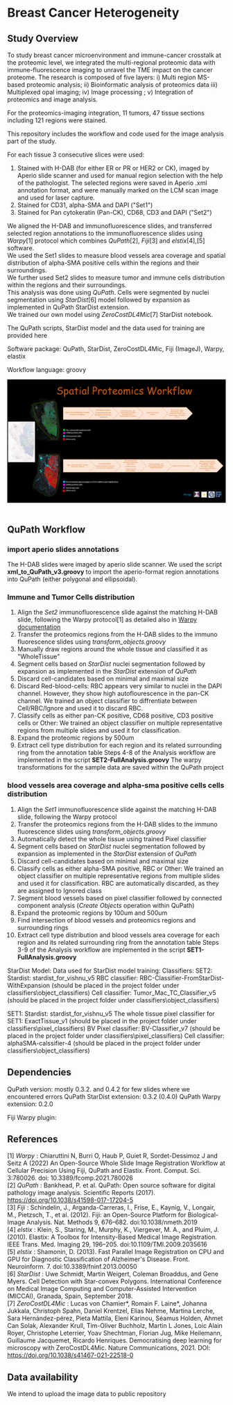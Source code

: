 # Breast Cancer Heterogeneity

## Study Overview

To study breast cancer microenvironment and immune-cancer crosstalk at the proteomic level, we integrated the multi-regional proteomic data with 
immune-fluorescence imaging to unravel the TME impact on the cancer proteome. 
The research is composed of five layers: i) Multi region MS-based proteomic analysis; ii) Bioinformatic analysis of proteomics data 
iii) Multiplexed opal imaging; iv) Image processing ; v) Integration of proteomics and image analysis.

For the proteomics-imaging integration, 11 tumors, 47 tissue sections including 121 regions were stained. 

This repository includes the workflow and code used for the image analysis part of the study.

For each tissue 3 consecutive slices were used:
1. Stained with H-DAB (for either ER or PR or HER2 or CK), imaged by Aperio slide scanner and 
   used for manual region selection with the help of the pathologist. 
   The selected regions were saved in Aperio .xml annotation format, 
   and were manually marked on the LCM scan image and used for laser capture.  
2. Stained for CD31, alpha-SMA and DAPI ("Set1")
3. Stained for Pan cytokeratin (Pan-CK), CD68, CD3 and DAPI ("Set2")

We aligned the H-DAB and immunofluorescence slides, and transferred selected region annotations to the immunofluorescence slides using *Warpy*[1] 
protocol which combines *QuPath*[2], *Fiji*[3] and *elstix*[4],[5] software.   
We used the Set1 slides to measure blood vessels area coverage and spatial distribution of alpha-SMA positive cells within the regions and their surroundings.  
We further used Set2 slides to measure tumor and immune cells distribution within the regions and their surroundings.    
This analysis was done using *QuPath*. Cells were segmented by nuclei segmentation using *StarDist*[6] model followed by expansion as implemented in QuPath StarDist extension.  
We trained our own model using *ZeroCostDL4Mic*[7] StarDist notebook.

The QuPath scripts, StarDist model and the data used for training are provided here 

Software package: QuPath, StarDist, ZeroCostDL4Mic, Fiji (ImageJ), Warpy, elastix

Workflow language: groovy

<p align="center">
<img src="https://github.com/WIS-MICC-CellObservatory/BreastCancerHeterogeneity/blob/master/PNG/Spatial Proteomics Workflow.png" width="750" title="Image Analysis Workflow">
	<br/> <br/> </p>

## QuPath Workflow

### import aperio slides annotations 
The H-DAB slides were imaged by aperio slide scanner.
We used the script **xml_to_QuPath_v3.groovy** to import the aperio-format region annotations into QuPath (either polygonal and ellipsoidal). 

### Immune and Tumor Cells distribution 
1. Align the *Set2* immunofluorescence slide against the matching H-DAB slide, following the Warpy protocol[1] as detailed also in [Warpy documentation](https://imagej.net/plugins/bdv/warpy/warpy)
2. Transfer the proteomics regions from the H-DAB slides to the immuno fluorescence slides using *transform_objects.groovy* 
3. Manually draw regions around the whole tissue and classified it as "WholeTissue" 
4. Segment cells based on *StarDist* nuclei segmentation followed by expansion as implemented in the *StarDist* extension of *QuPath*
5. Discard cell-candidates based on minimal and maximal size 
6. Discard Red-blood-cells: RBC appears very similar to nuclei in the DAPI channel. However, they show high autoflourescence in the pan-CK channel. 
   We trained an object classifier to diffrentiate between Cell/RBC/Ignore and used it to discard RBC.
7. Classify cells as either pan-CK positive, CD68 positive, CD3 positive cells or Other: We trained an object classifier on multiple representative regions from multiple slides and used it for classification. 
8. Expand the proteomic regions by 500um 
9. Extract cell type distribution for each region and its related surrounding ring from the annotation table 
Steps 4-8 of the Analysis workflow are implemented in the script **SET2-FullAnalysis.groovy** 
The warpy transformations for the sample data are saved within the QuPath project

### blood vessels area coverage and alpha-sma positive cells cells distribution 
1. Align the *Set1* immunofluorescence slide against the matching H-DAB slide, following the Warpy protocol
2. Transfer the proteomics regions from the H-DAB slides to the immuno fluorescence slides using *transform_objects.groovy* 
3. Automatically detect the whole tissue using trained Pixel classifier 
4. Segment cells based on *StarDist* nuclei segmentation followed by expansion as implemented in the *StarDist* extension of *QuPath*
5. Discard cell-candidates based on minimal and maximal size 
6. Classify cells as either alpha-SMA positive, RBC or Other: We trained an object classifier on multiple representative regions from multiple slides and used it for classification. 
   RBC are automatically discarded, as they are assigned to Ignored class 
7. Segment blood vessels based on pixel classifier followed by connected component analysis (*Create Objects* operation within QuPath)
8. Expand the proteomic regions by 100um and 500um 
9. Find intersection of blood vessels and proteomics regions and surrounding rings 
10. Extract cell type distribution and blood vessels area coverage for each region and its related surrounding ring from the annotation table 
Steps 3-9 of the Analysis workflow are implemented in the script **SET1-FullAnalysis.groovy** 

StarDist Model: 
Data used for StarDist model training: 
Classifiers:
SET2: 
Stardist: stardist_for_vishnu_v5
RBC classifier: RBC-Classifier-FromStarDist-WithExpansion (should be placed in the project folder under classifiers\object_classifiers)
Cell classifier: Tumor_Mac_TC_Classifier_v5               (should be placed in the project folder under classifiers\object_classifiers)

SET1: 
Stardist: stardist_for_vishnu_v5
The whole tissue pixel classifier for SET1: ExactTissue_v1 (should be placed in the project folder under classifiers\pixel_classifiers)
BV Pixel classifier: BV-Classifier_v7					   (should be placed in the project folder under classifiers\pixel_classifiers)
Cell classifier: alphaSMA-calssifier-4					   (should be placed in the project folder under classifiers\object_classifiers)


## Dependencies
QuPath version: mostly 0.3.2. and 0.4.2 for few slides where we encountered errors 
QuPath StarDist extension: 0.3.2 (0.4.0) 
QuPath Warpy extension: 0.2.0 

Fiji Warpy plugin:

## References 
[1] *Warpy* : Chiaruttini N, Burri O, Haub P, Guiet R, Sordet-Dessimoz J and Seitz A (2022) An Open-Source Whole Slide Image Registration Workflow at Cellular Precision Using Fiji, QuPath and Elastix. Front. Comput. Sci. 3:780026. doi: 10.3389/fcomp.2021.780026 <br>
[2] *QuPath* : Bankhead, P. et al. QuPath: Open source software for digital pathology image analysis. Scientific Reports (2017).
https://doi.org/10.1038/s41598-017-17204-5 <br>
[3] *Fiji* : Schindelin, J., Arganda-Carreras, I., Frise, E., Kaynig, V., Longair, M., Pietzsch, T., et al. (2012). Fiji: an Open-Source Platform for Biological-Image Analysis. Nat. Methods 9, 676–682. doi:10.1038/nmeth.2019 <br>
[4] *elstix* : Klein, S., Staring, M., Murphy, K., Viergever, M. A., and Pluim, J. (2010). Elastix: A Toolbox for Intensity-Based Medical Image Registration. IEEE Trans. Med. Imaging 29, 196–205. doi:10.1109/TMI.2009.2035616 <br>
[5] *elstix* : Shamonin, D. (2013). Fast Parallel Image Registration on CPU and GPU for Diagnostic Classification of Alzheimer's Disease. Front. Neuroinform. 7. doi:10.3389/fninf.2013.00050 <br>
[6] *StarDist* : Uwe Schmidt, Martin Weigert, Coleman Broaddus, and Gene Myers. Cell Detection with Star-convex Polygons. International Conference on Medical Image Computing and Computer-Assisted Intervention (MICCAI), Granada, Spain, September 2018. <br>
[7] *ZeroCostDL4Mic* : Lucas von Chamier*, Romain F. Laine*, Johanna Jukkala, Christoph Spahn, Daniel Krentzel, Elias Nehme, Martina Lerche, Sara Hernández-pérez, Pieta Mattila, Eleni Karinou, Séamus Holden, Ahmet Can Solak, Alexander Krull, Tim-Oliver Buchholz, Martin L Jones, Loic Alain Royer, Christophe Leterrier, Yoav Shechtman, Florian Jug, Mike Heilemann, Guillaume Jacquemet, Ricardo Henriques. Democratising deep learning for microscopy with ZeroCostDL4Mic. Nature Communications, 2021. DOI: https://doi.org/10.1038/s41467-021-22518-0 <br>

## Data availability
We intend to upload the image data to public repository

